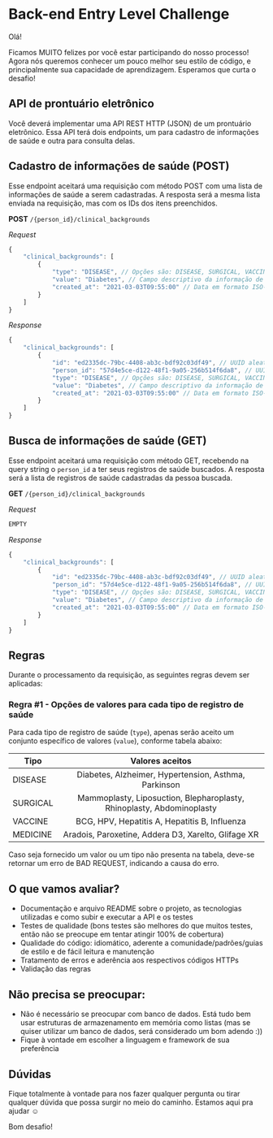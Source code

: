 # Back-end Entry Level Challenge

Olá!

Ficamos MUITO felizes por você estar participando do nosso processo! Agora nós queremos conhecer um pouco melhor seu estilo de código, e principalmente sua capacidade de aprendizagem. Esperamos que curta o desafio!

## API de prontuário eletrônico

Você deverá implementar uma API REST HTTP (JSON) de um prontuário eletrônico. Essa API terá dois endpoints, um para cadastro de informações de saúde e outra para consulta delas.

## Cadastro de informações de saúde (POST)

Esse endpoint aceitará uma requisição com método POST com uma lista de informações de saúde a serem cadastradas. A resposta será a mesma lista enviada na requisição, mas com os IDs dos itens preenchidos.

**POST** `/{person_id}/clinical_backgrounds`

*Request*
```javascript
{
    "clinical_backgrounds": [
        {
            "type": "DISEASE", // Opções são: DISEASE, SURGICAL, VACCINE e MEDICINE
            "value": "Diabetes", // Campo descriptivo da informação de saúde (ver opções de valores para cada tipo na seção de regras ao final)
            "created_at": "2021-03-03T09:55:00" // Data em formato ISO-8601
        }
    ]
}
```

*Response*
```javascript
{
    "clinical_backgrounds": [
        {
            "id": "ed2335dc-79bc-4408-ab3c-bdf92c03df49", // UUID aleatório gerado do registro criado
            "person_id": "57d4e5ce-d122-48f1-9a05-256b514f6da8", // UUID da pessoa enviado na query string
            "type": "DISEASE", // Opções são: DISEASE, SURGICAL, VACCINE e MEDICINE
            "value": "Diabetes", // Campo descriptivo da informação de saúde (ver opções de valores para cada tipo na seção de regras ao final)
            "created_at": "2021-03-03T09:55:00" // Data em formato ISO-8601
        }
    ]
}
```

## Busca de informações de saúde (GET)

Esse endpoint aceitará uma requisição com método GET, recebendo na query string o `person_id` a ter seus registros de saúde buscados. A resposta será a lista de registros de saúde cadastradas da pessoa buscada.

**GET** `/{person_id}/clinical_backgrounds`

*Request*
```javascript
EMPTY
```

*Response*
```javascript
{
    "clinical_backgrounds": [
        {
            "id": "ed2335dc-79bc-4408-ab3c-bdf92c03df49", // UUID aleatório gerado do registro criado
            "person_id": "57d4e5ce-d122-48f1-9a05-256b514f6da8", // UUID
            "type": "DISEASE", // Opções são: DISEASE, SURGICAL, VACCINE e MEDICINE
            "value": "Diabetes", // Campo descriptivo da informação de saúde (ver opções de valores para cada tipo na seção de regras ao final)
            "created_at": "2021-03-03T09:55:00" // Data em formato ISO-8601
        }
    ]
}
```

## Regras

Durante o processamento da requisição, as seguintes regras devem ser aplicadas:

### Regra #1 - Opções de valores para cada tipo de registro de saúde

Para cada tipo de registro de saúde (`type`), apenas serão aceito um conjunto específico de valores (`value`), conforme tabela abaixo:

| Tipo     | Valores aceitos                                                       |
| -------- |:---------------------------------------------------------------------:|
| DISEASE  | Diabetes, Alzheimer, Hypertension, Asthma, Parkinson                  |
| SURGICAL | Mammoplasty, Liposuction, Blepharoplasty, Rhinoplasty, Abdominoplasty |
| VACCINE  | BCG, HPV, Hepatitis A, Hepatitis B, Influenza                         |
| MEDICINE | Aradois, Paroxetine, Addera D3, Xarelto, Glifage XR                   |

Caso seja fornecido um valor ou um tipo não presenta na tabela, deve-se retornar um erro de BAD REQUEST, indicando a causa do erro.

## O que vamos avaliar?

- Documentação e arquivo README sobre o projeto, as tecnologias utilizadas e como subir e executar a API e os testes
- Testes de qualidade (bons testes são melhores do que muitos testes, então não se preocupe em tentar atingir 100% de cobertura)
- Qualidade do código: idiomático, aderente a comunidade/padrões/guias de estilo e de fácil leitura e manutenção
- Tratamento de erros e aderência aos respectivos códigos HTTPs
- Validação das regras

## Não precisa se preocupar:

- Não é necessário se preocupar com banco de dados. Está tudo bem usar estruturas de armazenamento em memória como listas (mas se quiser utilizar um banco de dados, será considerado um bom adendo :))
- Fique à vontade em escolher a linguagem e framework de sua preferência

## Dúvidas

Fique totalmente à vontade para nos fazer qualquer pergunta ou tirar qualquer dúvida que possa surgir no meio do caminho. Estamos aqui pra ajudar ☺️

Bom desafio!
